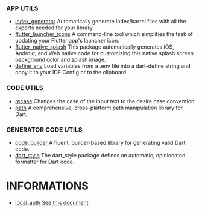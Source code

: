 ### APP UTILS

- [index_generator](https://pub.dev/packages/index_generator) Automatically generate index/barrel files with all the exports needed for your library.
- [flutter_launcher_icons](https://pub.dev/packages/flutter_launcher_icons) A command-line tool which simplifies the task of updating your Flutter app's launcher icon.
- [flutter_native_splash](https://pub.dev/packages/flutter_native_splash) This package automatically generates iOS, Android, and Web native code for customizing this native splash screen background color and splash image.
- [define_env](https://pub.dev/packages/define_env) Load variables from a .env file into a dart-define string and copy it to your IDE Config or to the clipboard.

### CODE UTILS
- [recase](https://pub.dev/packages/recase) Changes the case of the input text to the desire case convention.
- [path](https://pub.dev/packages/path) A comprehensive, cross-platform path manipulation library for Dart.

### GENERATOR CODE UTILS
- [code_builder](https://pub.dev/packages/code_builder) A fluent, builder-based library for generating valid Dart code.
- [dart_style](https://pub.dev/packages/dart_style) The dart_style package defines an automatic, opinionated formatter for Dart code.


# INFORMATIONS
- [local_auth](https://pub.dev/packages/local_auth) [See this document](https://gist.github.com/akifarhan/f70a2c777651f2ea61a15eb92a5939c1)
